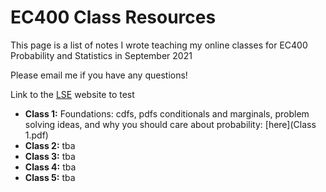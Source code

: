 # EC400 Class Resources

This page is a list of notes I wrote teaching my online classes for EC400 Probability and Statistics in September 2021

Please email me if you have any questions!

Link to the [LSE](https://www.lse.ac.uk) website to test

* **Class 1:** Foundations: cdfs, pdfs conditionals and marginals, problem solving ideas, and why you should care about probability: [here](Class 1.pdf)
* **Class 2:** tba
* **Class 3:** tba
* **Class 4:** tba
* **Class 5:** tba

